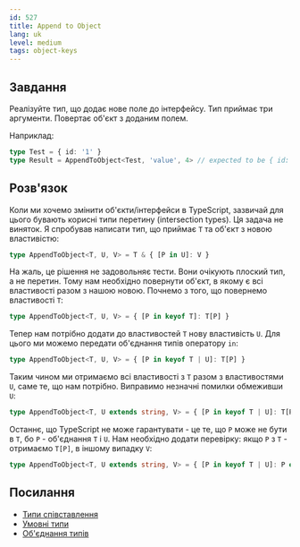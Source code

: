 ```yaml
---
id: 527
title: Append to Object
lang: uk
level: medium
tags: object-keys
---
```


## Завдання

Реалізуйте тип, що додає нове поле до інтерфейсу.
Тип приймає три аргументи.
Повертає об'єкт з доданим полем.

Наприклад:

```ts
type Test = { id: '1' }
type Result = AppendToObject<Test, 'value', 4> // expected to be { id: '1', value: 4 }
```

## Розв'язок

Коли ми хочемо змінити об'єкти/інтерфейси в TypeScript, зазвичай для цього бувають корисні типи перетину (intersection types).
Ця задача не виняток.
Я спробував написати тип, що приймає `T` та об'єкт з новою властивістю:

```typescript
type AppendToObject<T, U, V> = T & { [P in U]: V }
```

На жаль, це рішення не задовольняє тести.
Вони очікують плоский тип, а не перетин.
Тому нам необхідно повернути об'єкт, в якому є всі властивості разом з нашою новою.
Почнемо з того, що повернемо властивості `T`:

```typescript
type AppendToObject<T, U, V> = { [P in keyof T]: T[P] }
```

Тепер нам потрібно додати до властивостей `T` нову властивість `U`.
Для цього ми можемо передати об'єднання типів оператору `in`:

```typescript
type AppendToObject<T, U, V> = { [P in keyof T | U]: T[P] }
```

Таким чином ми отримаємо всі властивості з `T` разом з властивостями `U`, саме те, що нам потрібно.
Виправимо незначні помилки обмеживши `U`:

```typescript
type AppendToObject<T, U extends string, V> = { [P in keyof T | U]: T[P] }
```

Останнє, що TypeScript не може гарантувати - це те, що `P` може не бути в `T`, бо `P` - об'єднання `T` і `U`.
Нам необхідно додати перевірку: якщо `P` з `T` - отримаємо `T[P]`, в іншому випадку `V`:

```typescript
type AppendToObject<T, U extends string, V> = { [P in keyof T | U]: P extends keyof T ? T[P] : V }
```

## Посилання

- [Типи співставлення](https://www.typescriptlang.org/docs/handbook/advanced-types.html#mapped-types)
- [Умовні типи](https://www.typescriptlang.org/docs/handbook/advanced-types.html#conditional-types)
- [Об'єднання типів](https://www.typescriptlang.org/docs/handbook/unions-and-intersections.html#union-types)
